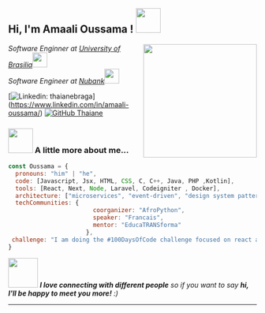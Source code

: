 <h2> Hi, I'm Amaali Oussama ! <img src="https://media0.giphy.com/media/v1.Y2lkPTc5MGI3NjExdnJvMjUwdzhqMWtvcTNsdzgxNXk3aWNiM28xdGN0ZzNiYm95YnRkNCZlcD12MV9pbnRlcm5hbF9naWZfYnlfaWQmY3Q9Zw/EFXGvbDPhLoWs/giphy.gif" width="50"></h2>
<img align='right' src="https://media.giphy.com/media/ieyl9zmCjO4b4t6qoY/giphy.gif" width="230">
<p><em>Software Enginner at <a href="http://www.unb.br">University of Brasilia</a><img src="https://media.giphy.com/media/fYSnHlufseco8Fh93Z/giphy.gif" width="30"></br>Software Engineer at <a href="https://international.nubank.com.br/about/">Nubank</a><img src="https://media.giphy.com/media/WUlplcMpOCEmTGBtBW/giphy.gif" width="30"> 
</em></p>

[![Linkedin: thaianebraga](https://img.shields.io/badge/-thaianebraga-blue?style=flat-square&logo=Linkedin&logoColor=white&link=https://www.linkedin.com/in/amaali-oussama/)]
(https://www.linkedin.com/in/amaali-oussama/)
[![GitHub Thaiane](https://img.shields.io/github/followers/thaiane?label=follow&style=social)](https://github.com/Thaiane)


### <img src="https://media.giphy.com/media/VgCDAzcKvsR6OM0uWg/giphy.gif" width="50"> A little more about me...  

```javascript
const Oussama = {
  pronouns: "him" | "he",
  code: [Javascript, Jsx, HTML, CSS, C, C++, Java, PHP ,Kotlin],
  tools: [React, Next, Node, Laravel, Codeigniter , Docker],
  architecture: ["microservices", "event-driven", "design system pattern"],
  techCommunities: {
                        coorganizer: "AfroPython",
                        speaker: "Francais",
                        mentor: "EducaTRANSforma"
                      },
 challenge: "I am doing the #100DaysOfCode challenge focused on react and Laravel"
}
```

<img src="https://media.giphy.com/media/LnQjpWaON8nhr21vNW/giphy.gif" width="60"> <em><b>I love connecting with different people</b> so if you want to say <b>hi, I'll be happy to meet you more!</b> :)</em>

---

